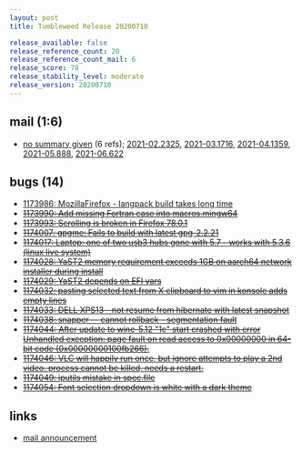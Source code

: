 ```yaml
---
layout: post
title: Tumbleweed Release 20200710

release_available: false
release_reference_count: 20
release_reference_count_mail: 6
release_score: 78
release_stability_level: moderate
release_version: 20200710
---
```


## mail (1:6)

- [no summary given](https://github.com/boombatower/tumbleweed-review/issues/10) (6 refs); [2021-02.2325](https://github.com/boombatower/tumbleweed-review/issues/10), [2021-03.1716](https://github.com/boombatower/tumbleweed-review/issues/10), [2021-04.1359](https://github.com/boombatower/tumbleweed-review/issues/10), [2021-05.888](https://github.com/boombatower/tumbleweed-review/issues/10), [2021-06.622](https://github.com/boombatower/tumbleweed-review/issues/10)

## bugs (14)

<!--more-->

- [1173986: MozillaFirefox - langpack build takes long time](https://bugzilla.opensuse.org/show_bug.cgi?id=1173986)
- ~~[1173990: Add missing Fortran case into macros.mingw64](https://bugzilla.opensuse.org/show_bug.cgi?id=1173990)~~
- ~~[1173993: Scrolling is broken in Firefox 78.0.1](https://bugzilla.opensuse.org/show_bug.cgi?id=1173993)~~
- ~~[1174007: gpgme: Fails to build with latest gpg-2.2.21](https://bugzilla.opensuse.org/show_bug.cgi?id=1174007)~~
- ~~[1174017: Laptop:  one of two usb3 hubs gone with 5.7 - works with 5.3.6 (linux live system)](https://bugzilla.opensuse.org/show_bug.cgi?id=1174017)~~
- ~~[1174028: YaST2 memory requirement exceeds 1GB on aarch64 network installer during install](https://bugzilla.opensuse.org/show_bug.cgi?id=1174028)~~
- ~~[1174029: YaST2 depends on EFI vars](https://bugzilla.opensuse.org/show_bug.cgi?id=1174029)~~
- ~~[1174032: pasting selected text from X clipboard to vim in konsole adds empty lines](https://bugzilla.opensuse.org/show_bug.cgi?id=1174032)~~
- ~~[1174033: DELL XPS13 - not resume from hibernate with latest snapshot](https://bugzilla.opensuse.org/show_bug.cgi?id=1174033)~~
- ~~[1174038: snapper -- cannot rollback - segmentation fault](https://bugzilla.opensuse.org/show_bug.cgi?id=1174038)~~
- ~~[1174044: After update to wine-5.12 "1c" start crashed with error Unhandled exception: page fault on read access to 0x00000000 in 64-bit code (0x00000000100fb266).](https://bugzilla.opensuse.org/show_bug.cgi?id=1174044)~~
- ~~[1174046: VLC will happily run once, but ignore attempts to play a 2nd video. process cannot be killed, needs a restart.](https://bugzilla.opensuse.org/show_bug.cgi?id=1174046)~~
- ~~[1174049: iputils mistake in spec.file](https://bugzilla.opensuse.org/show_bug.cgi?id=1174049)~~
- ~~[1174054: Font selection dropdown is white with a dark theme](https://bugzilla.opensuse.org/show_bug.cgi?id=1174054)~~



## links

- [mail announcement](https://github.com/boombatower/tumbleweed-review/issues/10)
